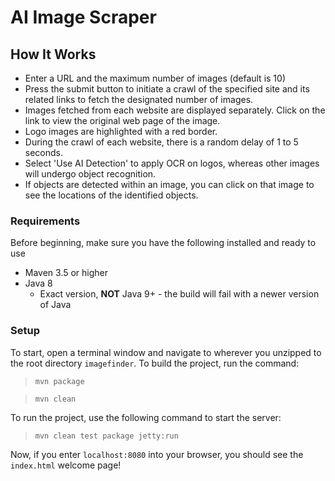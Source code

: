 # AI Image Scraper

## How It Works
- Enter a URL and the maximum number of images (default is 10)
- Press the submit button to initiate a crawl of the specified site and its related links to fetch the
designated number of images.
- Images fetched from each website are displayed separately. Click on the link
to view the original web page of the image.
- Logo images are highlighted with a red border.
- During the crawl of each website, there is a random delay of 1 to 5 seconds.
- Select 'Use AI Detection' to apply OCR on logos, whereas other images will
undergo object recognition.
- If objects are detected within an image, you can click on that image to see
the locations of the identified objects.
 
### Requirements
Before beginning, make sure you have the following installed and ready to use
- Maven 3.5 or higher
- Java 8
  - Exact version, **NOT** Java 9+ - the build will fail with a newer version of Java

### Setup
To start, open a terminal window and navigate to wherever you unzipped to the root directory `imagefinder`. To build the project, run the command:

>`mvn package`

>`mvn clean`

To run the project, use the following command to start the server:

>`mvn clean test package jetty:run`

Now, if you enter `localhost:8080` into your browser, you should see the `index.html` welcome page! 
